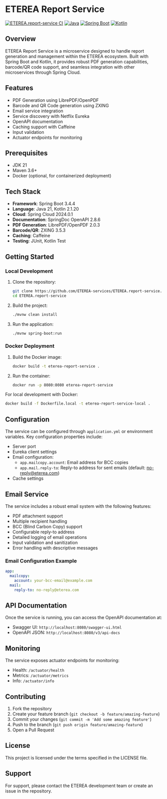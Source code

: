 # ETEREA Report Service

[![ETEREA.report-service CI](https://github.com/ETEREA-services/ETEREA.report-service/actions/workflows/maven.yml/badge.svg?branch=main)](https://github.com/ETEREA-services/ETEREA.report-service/actions/workflows/maven.yml)
[![Java](https://img.shields.io/badge/Java-21-red.svg)](https://www.oracle.com/java/technologies/javase/jdk21-archive-downloads.html)
[![Spring Boot](https://img.shields.io/badge/Spring%20Boot-3.4.4-brightgreen.svg)](https://spring.io/projects/spring-boot)
[![Kotlin](https://img.shields.io/badge/Kotlin-2.1.20-blue.svg)](https://kotlinlang.org/)

## Overview

ETEREA Report Service is a microservice designed to handle report generation and management within the ETEREA ecosystem. Built with Spring Boot and Kotlin, it provides robust PDF generation capabilities, barcode/QR code support, and seamless integration with other microservices through Spring Cloud.

## Features

- PDF Generation using LibrePDF/OpenPDF
- Barcode and QR Code generation using ZXING
- Email service integration
- Service discovery with Netflix Eureka
- OpenAPI documentation
- Caching support with Caffeine
- Input validation
- Actuator endpoints for monitoring

## Prerequisites

- JDK 21
- Maven 3.6+
- Docker (optional, for containerized deployment)

## Tech Stack

- **Framework**: Spring Boot 3.4.4
- **Language**: Java 21, Kotlin 2.1.20
- **Cloud**: Spring Cloud 2024.0.1
- **Documentation**: SpringDoc OpenAPI 2.8.6
- **PDF Generation**: LibrePDF/OpenPDF 2.0.3
- **Barcode/QR**: ZXING 3.5.3
- **Caching**: Caffeine
- **Testing**: JUnit, Kotlin Test

## Getting Started

### Local Development

1. Clone the repository:
   ```bash
   git clone https://github.com/ETEREA-services/ETEREA.report-service.git
   cd ETEREA.report-service
   ```

2. Build the project:
   ```bash
   ./mvnw clean install
   ```

3. Run the application:
   ```bash
   ./mvnw spring-boot:run
   ```

### Docker Deployment

1. Build the Docker image:
   ```bash
   docker build -t eterea-report-service .
   ```

2. Run the container:
   ```bash
   docker run -p 8080:8080 eterea-report-service
   ```

For local development with Docker:
```bash
docker build -f Dockerfile.local -t eterea-report-service-local .
```

## Configuration

The service can be configured through `application.yml` or environment variables. Key configuration properties include:

- Server port
- Eureka client settings
- Email configuration:
  - `app.mailcopy.account`: Email address for BCC copies
  - `app.mail.reply-to`: Reply-to address for sent emails (default: no-reply@eterea.com)
- Cache settings

## Email Service

The service includes a robust email system with the following features:
- PDF attachment support
- Multiple recipient handling
- BCC (Blind Carbon Copy) support
- Configurable reply-to address
- Detailed logging of email operations
- Input validation and sanitization
- Error handling with descriptive messages

### Email Configuration Example

```yaml
app:
  mailcopy:
    account: your-bcc-email@example.com
  mail:
    reply-to: no-reply@eterea.com
```

## API Documentation

Once the service is running, you can access the OpenAPI documentation at:
- Swagger UI: `http://localhost:8080/swagger-ui.html`
- OpenAPI JSON: `http://localhost:8080/v3/api-docs`

## Monitoring

The service exposes actuator endpoints for monitoring:
- Health: `/actuator/health`
- Metrics: `/actuator/metrics`
- Info: `/actuator/info`

## Contributing

1. Fork the repository
2. Create your feature branch (`git checkout -b feature/amazing-feature`)
3. Commit your changes (`git commit -m 'Add some amazing feature'`)
4. Push to the branch (`git push origin feature/amazing-feature`)
5. Open a Pull Request

## License

This project is licensed under the terms specified in the LICENSE file.

## Support

For support, please contact the ETEREA development team or create an issue in the repository.
